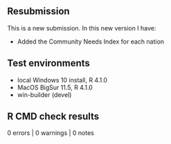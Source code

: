 ## Resubmission
This is a new submission. In this new version I have:

* Added the Community Needs Index for each nation

## Test environments
* local Windows 10 install, R 4.1.0
* MacOS BigSur 11.5, R 4.1.0
* win-builder (devel)

## R CMD check results
0 errors | 0 warnings | 0 notes
